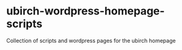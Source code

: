 # ubirch-wordpress-homepage-scripts

Collection of scripts and wordpress pages for the ubirch homepage

